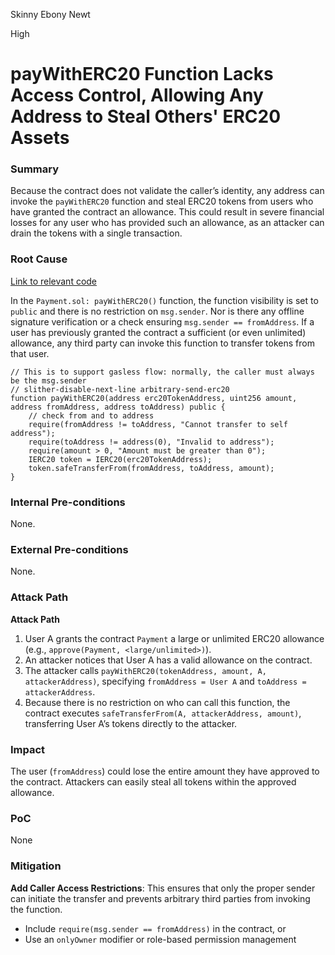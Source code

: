 Skinny Ebony Newt

High

# payWithERC20 Function Lacks Access Control, Allowing Any Address to Steal Others' ERC20 Assets

### Summary

Because the contract does not validate the caller’s identity, any address can invoke the `payWithERC20` function and steal ERC20 tokens from users who have granted the contract an allowance. This could result in severe financial losses for any user who has provided such an allowance, as an attacker can drain the tokens with a single transaction.

### Root Cause

[Link to relevant code](https://github.com/sherlock-audit/2025-03-crestal-network/blob/main/crestal-omni-contracts/src/Payment.sol#L25)

In the `Payment.sol: payWithERC20()` function, the function visibility is set to `public` and there is no restriction on `msg.sender`. Nor is there any offline signature verification or a check ensuring `msg.sender == fromAddress`. If a user has previously granted the contract a sufficient (or even unlimited) allowance, any third party can invoke this function to transfer tokens from that user.

```solidity
// This is to support gasless flow: normally, the caller must always be the msg.sender
// slither-disable-next-line arbitrary-send-erc20
function payWithERC20(address erc20TokenAddress, uint256 amount, address fromAddress, address toAddress) public {
    // check from and to address
    require(fromAddress != toAddress, "Cannot transfer to self address");
    require(toAddress != address(0), "Invalid to address");
    require(amount > 0, "Amount must be greater than 0");
    IERC20 token = IERC20(erc20TokenAddress);
    token.safeTransferFrom(fromAddress, toAddress, amount);
}
```

### Internal Pre-conditions

None.

### External Pre-conditions

None.

### Attack Path

**Attack Path**

1. User A grants the contract `Payment` a large or unlimited ERC20 allowance (e.g., `approve(Payment, <large/unlimited>)`).
2. An attacker notices that User A has a valid allowance on the contract.
3. The attacker calls `payWithERC20(tokenAddress, amount, A, attackerAddress)`, specifying `fromAddress = User A` and `toAddress = attackerAddress`.
4. Because there is no restriction on who can call this function, the contract executes `safeTransferFrom(A, attackerAddress, amount)`, transferring User A’s tokens directly to the attacker.

### Impact

The user (`fromAddress`) could lose the entire amount they have approved to the contract. Attackers can easily steal all tokens within the approved allowance.

### PoC

None

### Mitigation

**Add Caller Access Restrictions**:
This ensures that only the proper sender can initiate the transfer and prevents arbitrary third parties from invoking the function.

- Include `require(msg.sender == fromAddress)` in the contract, or
- Use an `onlyOwner` modifier or role-based permission management